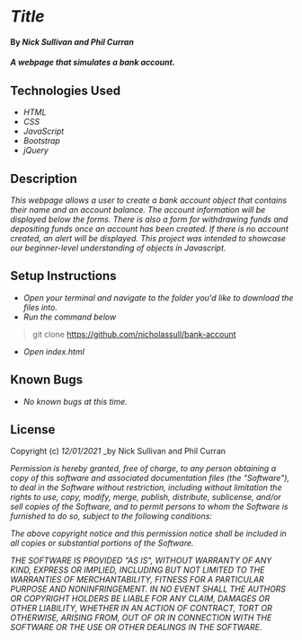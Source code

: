 # _Title_

#### By _**Nick Sullivan and Phil Curran**_

#### _A webpage that simulates a bank account._

## Technologies Used

* _HTML_
* _CSS_
* _JavaScript_
* _Bootstrap_
* _jQuery_

## Description

_This webpage allows a user to create a bank account object that contains their name and an account balance. The account information will be displayed below the forms. There is also a form for withdrawing funds and depositing funds once an account has been created. If there is no account created, an alert will be displayed. This project was intended to showcase our beginner-level understanding of objects in Javascript._

## Setup Instructions

* _Open your terminal and navigate to the folder you'd like to download the files into._
* _Run the command below_
> git clone https://github.com/nicholassull/bank-account
* _Open index.html_


## Known Bugs

* _No known bugs at this time._

## License

Copyright (c) _12/01/2021_ _by Nick Sullivan and Phil Curran


_Permission is hereby granted, free of charge, to any person obtaining a copy of this software and associated documentation files (the "Software"), to deal in the Software without restriction, including without limitation the rights to use, copy, modify, merge, publish, distribute, sublicense, and/or sell copies of the Software, and to permit persons to whom the Software is furnished to do so, subject to the following conditions:_

_The above copyright notice and this permission notice shall be included in all copies or substantial portions of the Software._

_THE SOFTWARE IS PROVIDED "AS IS", WITHOUT WARRANTY OF ANY KIND, EXPRESS OR IMPLIED, INCLUDING BUT NOT LIMITED TO THE WARRANTIES OF MERCHANTABILITY, FITNESS FOR A PARTICULAR PURPOSE AND NONINFRINGEMENT. IN NO EVENT SHALL THE AUTHORS OR COPYRIGHT HOLDERS BE LIABLE FOR ANY CLAIM, DAMAGES OR OTHER LIABILITY, WHETHER IN AN ACTION OF CONTRACT, TORT OR OTHERWISE, ARISING FROM, OUT OF OR IN CONNECTION WITH THE SOFTWARE OR THE USE OR OTHER DEALINGS IN THE SOFTWARE._